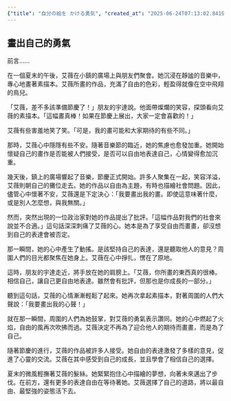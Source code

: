 ```yaml
---
{"title": "自分の絵を かける勇気", "created_at": "2025-06-24T07:13:02.841997+09:00"}
---
```


## 畫出自己的勇氣

前言……

在一個夏末的午後，艾薇在小鎮的廣場上與朋友們聚會。她沉浸在靜謐的音樂中，專心地畫著素描本。艾薇所畫的作品，充滿了自由的色彩，輕盈得就像在空中飛翔的鳥兒。

「艾薇，差不多該準備節慶了！」朋友的宇達說。他面帶燦爛的笑容，探頭看向艾薇的素描本。「這幅畫真棒！如果在節慶上展出，大家一定會喜歡的！」

艾薇有些害羞地笑了笑。「可是，我的畫可能和大家期待的有些不同。」

那時，艾薇心中隱隱有些不安。隨著音樂節的臨近，她的焦慮也愈發加重。她開始懷疑自己的畫作是否能被人們接受，是否可以自由地表達自己，心情變得愈加沉重。

幾天後，鎮上的廣場響起了音樂，節慶正式開始。許多人聚集在一起，笑容洋溢，艾薇則朝自己的攤位走去。她的作品以自由為主題，有時也描繪社會問題。因此，儘管心中懷著不安，艾薇還是下定決心：「我要畫出我的畫。即使這意味著什麼，或是別人怎麼想，與我無關。」

然而，突然出現的一位政治家對她的作品提出了批評。「這幅作品對我們的社會來說並不合適。」這句話深深刺痛了艾薇的心。她本是為了享受自由而畫畫，卻沒想到自己的表達會被否定。

那一瞬間，她的心中產生了動搖。是該堅持自己的表達，還是聽取他人的意見？周圍人們的目光都聚焦在她身上。艾薇在心中掙扎，愣在了原地。

這時，朋友的宇達走近，將手放在她的肩膀上。「艾薇，你所畫的東西真的很棒。相信自己，讓自己更自由地表達。雖然會有批評，但那也是你成長的一部分。」

聽到這句話，艾薇的心情漸漸輕鬆了起來。她再次拿起素描本，對著周圍的人們大聲說：「我要畫出我的心聲！」

就在那一瞬間，周圍的人們為她鼓掌，對艾薇的勇氣表示讚同。她的心中燃起了火焰，自由的風再次吹拂而過。艾薇決定不再為了迎合他人的期待而畫畫，而是為了自己。

隨著節慶的進行，艾薇的作品被許多人接受。她自由的表達激發了多樣的意見，促進了心靈的交流。艾薇在其中感受到自己的成長，並且學會了相信自己的選擇。

夏末的微風輕撫著艾薇的髮絲。她緊緊抱住心中描繪的夢想，向著未來邁出了步伐。在前方，還有更多的表達自由在等待著她。艾薇選擇了自己的道路，將以最自由、最堅強的姿態活下去。

